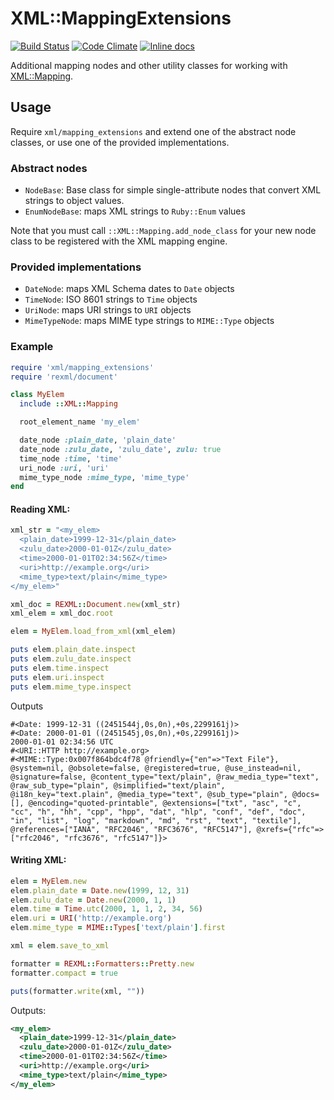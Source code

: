 # XML::MappingExtensions

[![Build Status](https://travis-ci.org/dmolesUC3/xml-mapping_extensions.png?branch=master)](https://travis-ci.org/dmolesUC3/xml-mapping_extensions)
[![Code Climate](https://codeclimate.com/github/dmolesUC3/xml-mapping_extensions.png)](https://codeclimate.com/github/dmolesUC3/xml-mapping_extensions)
[![Inline docs](http://inch-ci.org/github/dmolesUC3/xml-mapping_extensions.png)](http://inch-ci.org/github/dmolesUC3/xml-mapping_extensions)

Additional mapping nodes and other utility classes for working with
[XML::Mapping](http://multi-io.github.io/xml-mapping/).

## Usage

Require `xml/mapping_extensions` and extend one of the abstract node
classes, or use one of the provided implementations.

### Abstract nodes

- `NodeBase`: Base class for simple single-attribute nodes that
   convert XML strings to object values.
- `EnumNodeBase`: maps XML strings to `Ruby::Enum` values

Note that you must call `::XML::Mapping.add_node_class` for your new node class
to be registered with the XML mapping engine.

### Provided implementations

- `DateNode`: maps XML Schema dates to `Date` objects
- `TimeNode`: ISO 8601 strings to `Time` objects
- `UriNode`: maps URI strings to `URI` objects
- `MimeTypeNode`: maps MIME type strings to `MIME::Type` objects

### Example

```ruby
require 'xml/mapping_extensions'
require 'rexml/document'

class MyElem
  include ::XML::Mapping

  root_element_name 'my_elem'

  date_node :plain_date, 'plain_date'
  date_node :zulu_date, 'zulu_date', zulu: true
  time_node :time, 'time'
  uri_node :uri, 'uri'
  mime_type_node :mime_type, 'mime_type'
end
```

#### Reading XML:

```ruby
xml_str = "<my_elem>
  <plain_date>1999-12-31</plain_date>
  <zulu_date>2000-01-01Z</zulu_date>
  <time>2000-01-01T02:34:56Z</time>
  <uri>http://example.org</uri>
  <mime_type>text/plain</mime_type>
</my_elem>"

xml_doc = REXML::Document.new(xml_str)
xml_elem = xml_doc.root

elem = MyElem.load_from_xml(xml_elem)

puts elem.plain_date.inspect
puts elem.zulu_date.inspect
puts elem.time.inspect
puts elem.uri.inspect
puts elem.mime_type.inspect
```

Outputs

```
#<Date: 1999-12-31 ((2451544j,0s,0n),+0s,2299161j)>
#<Date: 2000-01-01 ((2451545j,0s,0n),+0s,2299161j)>
2000-01-01 02:34:56 UTC
#<URI::HTTP http://example.org>
#<MIME::Type:0x007f864bdc4f78 @friendly={"en"=>"Text File"}, @system=nil, @obsolete=false, @registered=true, @use_instead=nil, @signature=false, @content_type="text/plain", @raw_media_type="text", @raw_sub_type="plain", @simplified="text/plain", @i18n_key="text.plain", @media_type="text", @sub_type="plain", @docs=[], @encoding="quoted-printable", @extensions=["txt", "asc", "c", "cc", "h", "hh", "cpp", "hpp", "dat", "hlp", "conf", "def", "doc", "in", "list", "log", "markdown", "md", "rst", "text", "textile"], @references=["IANA", "RFC2046", "RFC3676", "RFC5147"], @xrefs={"rfc"=>["rfc2046", "rfc3676", "rfc5147"]}>
```

#### Writing XML:

```ruby
elem = MyElem.new
elem.plain_date = Date.new(1999, 12, 31)
elem.zulu_date = Date.new(2000, 1, 1)
elem.time = Time.utc(2000, 1, 1, 2, 34, 56)
elem.uri = URI('http://example.org')
elem.mime_type = MIME::Types['text/plain'].first

xml = elem.save_to_xml

formatter = REXML::Formatters::Pretty.new
formatter.compact = true

puts(formatter.write(xml, ""))
```

Outputs:

```xml
<my_elem>
  <plain_date>1999-12-31</plain_date>
  <zulu_date>2000-01-01Z</zulu_date>
  <time>2000-01-01T02:34:56Z</time>
  <uri>http://example.org</uri>
  <mime_type>text/plain</mime_type>
</my_elem>
```

